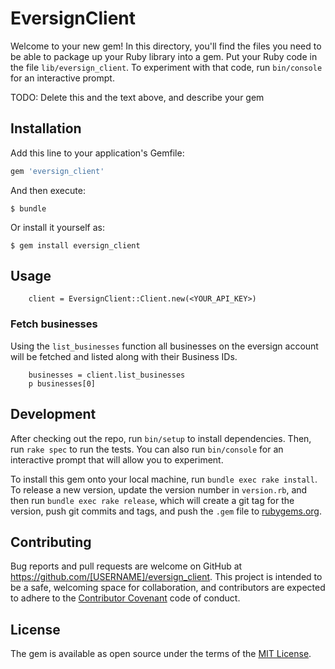 # EversignClient

Welcome to your new gem! In this directory, you'll find the files you need to be able to package up your Ruby library into a gem. Put your Ruby code in the file `lib/eversign_client`. To experiment with that code, run `bin/console` for an interactive prompt.

TODO: Delete this and the text above, and describe your gem

## Installation

Add this line to your application's Gemfile:

```ruby
gem 'eversign_client'
```

And then execute:

    $ bundle

Or install it yourself as:

    $ gem install eversign_client

## Usage

		client = EversignClient::Client.new(<YOUR_API_KEY>)

### Fetch businesses
Using the `list_businesses` function all businesses on the eversign account will be fetched and listed along with their Business IDs.


		businesses = client.list_businesses
		p businesses[0]


## Development

After checking out the repo, run `bin/setup` to install dependencies. Then, run `rake spec` to run the tests. You can also run `bin/console` for an interactive prompt that will allow you to experiment.

To install this gem onto your local machine, run `bundle exec rake install`. To release a new version, update the version number in `version.rb`, and then run `bundle exec rake release`, which will create a git tag for the version, push git commits and tags, and push the `.gem` file to [rubygems.org](https://rubygems.org).

## Contributing

Bug reports and pull requests are welcome on GitHub at https://github.com/[USERNAME]/eversign_client. This project is intended to be a safe, welcoming space for collaboration, and contributors are expected to adhere to the [Contributor Covenant](http://contributor-covenant.org) code of conduct.


## License

The gem is available as open source under the terms of the [MIT License](http://opensource.org/licenses/MIT).

